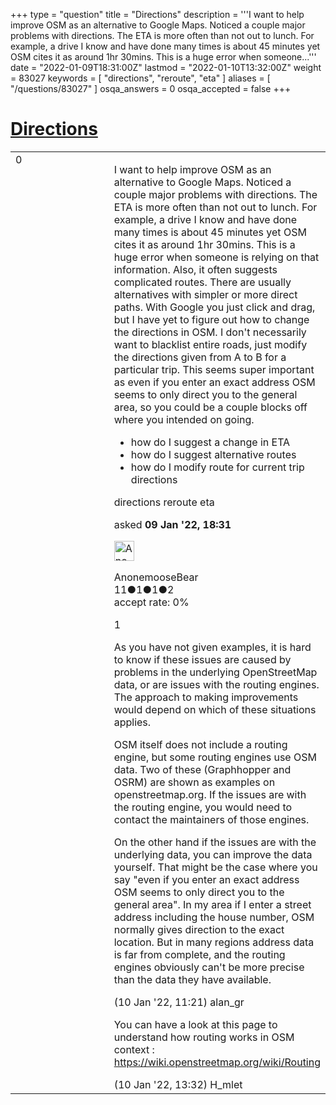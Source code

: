+++
type = "question"
title = "Directions"
description = '''I want to help improve OSM as an alternative to Google Maps. Noticed a couple major problems with directions. The ETA is more often than not out to lunch. For example, a drive I know and have done many times is about 45 minutes yet OSM cites it as around 1hr 30mins. This is a huge error when someone...'''
date = "2022-01-09T18:31:00Z"
lastmod = "2022-01-10T13:32:00Z"
weight = 83027
keywords = [ "directions", "reroute", "eta" ]
aliases = [ "/questions/83027" ]
osqa_answers = 0
osqa_accepted = false
+++

<div class="headNormal">

# [Directions](/questions/83027/directions)

</div>

<div id="main-body">

<div id="askform">

<table id="question-table" style="width:100%;">
<colgroup>
<col style="width: 50%" />
<col style="width: 50%" />
</colgroup>
<tbody>
<tr>
<td style="width: 30px; vertical-align: top"><div class="vote-buttons">
<span id="post-83027-upvote" class="ajax-command post-vote up" rel="nofollow" title="I like this post (click again to cancel)"> </span>
<div id="post-83027-score" class="post-score" title="current number of votes">
0
</div>
<span id="post-83027-downvote" class="ajax-command post-vote down" rel="nofollow" title="I dont like this post (click again to cancel)"> </span> <span id="favorite-mark" class="ajax-command favorite-mark" rel="nofollow" title="mark/unmark this question as favorite (click again to cancel)"> </span>
<div id="favorite-count" class="favorite-count">
&#10;</div>
</div></td>
<td><div id="item-right">
<div class="question-body">
<p>I want to help improve OSM as an alternative to Google Maps. Noticed a couple major problems with directions. The ETA is more often than not out to lunch. For example, a drive I know and have done many times is about 45 minutes yet OSM cites it as around 1hr 30mins. This is a huge error when someone is relying on that information. Also, it often suggests complicated routes. There are usually alternatives with simpler or more direct paths. With Google you just click and drag, but I have yet to figure out how to change the directions in OSM. I don't necessarily want to blacklist entire roads, just modify the directions given from A to B for a particular trip. This seems super important as even if you enter an exact address OSM seems to only direct you to the general area, so you could be a couple blocks off where you intended on going.</p>
<ul>
<li>how do I suggest a change in ETA</li>
<li>how do I suggest alternative routes</li>
<li>how do I modify route for current trip directions</li>
</ul>
</div>
<div id="question-tags" class="tags-container tags">
<span class="post-tag tag-link-directions" rel="tag" title="see questions tagged &#39;directions&#39;">directions</span> <span class="post-tag tag-link-reroute" rel="tag" title="see questions tagged &#39;reroute&#39;">reroute</span> <span class="post-tag tag-link-eta" rel="tag" title="see questions tagged &#39;eta&#39;">eta</span>
</div>
<div id="question-controls" class="post-controls">
&#10;</div>
<div class="post-update-info-container">
<div class="post-update-info post-update-info-user">
<p>asked <strong>09 Jan '22, 18:31</strong></p>
<img src="https://secure.gravatar.com/avatar/b0bab66536727381195a68581741c6b3?s=32&amp;d=identicon&amp;r=g" class="gravatar" width="32" height="32" alt="AnonemooseBear&#39;s gravatar image" />
<p><span>AnonemooseBear</span><br />
<span class="score" title="11 reputation points">11</span><span title="1 badges"><span class="badge1">●</span><span class="badgecount">1</span></span><span title="1 badges"><span class="silver">●</span><span class="badgecount">1</span></span><span title="2 badges"><span class="bronze">●</span><span class="badgecount">2</span></span><br />
<span class="accept_rate" title="Rate of the user&#39;s accepted answers">accept rate:</span> <span title="AnonemooseBear has no accepted answers">0%</span></p>
</div>
</div>
<div id="comments-container-83027" class="comments-container">
<span id="83035"></span>
<div id="comment-83035" class="comment">
<div id="post-83035-score" class="comment-score">
1
</div>
<div class="comment-text">
<p>As you have not given examples, it is hard to know if these issues are caused by problems in the underlying OpenStreetMap data, or are issues with the routing engines. The approach to making improvements would depend on which of these situations applies.</p>
<p>OSM itself does not include a routing engine, but some routing engines use OSM data. Two of these (Graphhopper and OSRM) are shown as examples on openstreetmap.org. If the issues are with the routing engine, you would need to contact the maintainers of those engines.</p>
<p>On the other hand if the issues are with the underlying data, you can improve the data yourself. That might be the case where you say "even if you enter an exact address OSM seems to only direct you to the general area". In my area if I enter a street address including the house number, OSM normally gives direction to the exact location. But in many regions address data is far from complete, and the routing engines obviously can't be more precise than the data they have available.</p>
</div>
<div id="comment-83035-info" class="comment-info">
<span class="comment-age">(10 Jan '22, 11:21)</span> <span class="comment-user userinfo">alan_gr</span>
</div>
</div>
<span id="83040"></span>
<div id="comment-83040" class="comment">
<div id="post-83040-score" class="comment-score">
&#10;</div>
<div class="comment-text">
<p>You can have a look at this page to understand how routing works in OSM context : <a href="https://wiki.openstreetmap.org/wiki/Routing">https://wiki.openstreetmap.org/wiki/Routing</a></p>
</div>
<div id="comment-83040-info" class="comment-info">
<span class="comment-age">(10 Jan '22, 13:32)</span> <span class="comment-user userinfo">H_mlet</span>
</div>
</div>
</div>
<div id="comment-tools-83027" class="comment-tools">
&#10;</div>
<div class="clear">
&#10;</div>
<div id="comment-83027-form-container" class="comment-form-container">
&#10;</div>
<div class="clear">
&#10;</div>
</div></td>
</tr>
</tbody>
</table>

</div>

</div>


